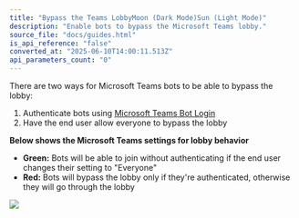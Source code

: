 ```yaml
---
title: "Bypass the Teams LobbyMoon (Dark Mode)Sun (Light Mode)"
description: "Enable bots to bypass the Microsoft Teams lobby."
source_file: "docs/guides.html"
is_api_reference: "false"
converted_at: "2025-06-10T14:00:11.513Z"
api_parameters_count: "0"
---
```

There are two ways for Microsoft Teams bots to be able to bypass the lobby:

1.  Authenticate bots using [Microsoft Teams Bot Login](/docs/microsoft-teams-bot-login-getting-started)
2.  Have the end user allow everyone to bypass the lobby



**Below shows the Microsoft Teams settings for lobby behavior**
- **Green:** Bots will be able to join without authenticating if the end user changes their setting to "Everyone"
- **Red:** Bots will bypass the lobby only if they're authenticated, otherwise they will go through the lobby

![](https://files.readme.io/4eb314c-CleanShot_2024-02-21_at_15.39.342x.png)
